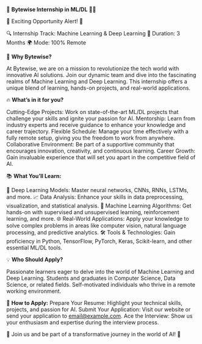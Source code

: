 🚀 **Bytewise Internship in ML/DL** 🧠✨

🌟 Exciting Opportunity Alert! 🌟

🔍 Internship Track: Machine Learning & Deep Learning
📅 Duration: 3 Months
🌍 Mode: 100% Remote

🌟 **Why Bytewise?**

At Bytewise, we are on a mission to revolutionize the tech world with innovative AI solutions. Join our dynamic team and dive into the fascinating realms of Machine Learning and Deep Learning. This internship offers a unique blend of learning, hands-on projects, and real-world applications.

🔥 **What’s in it for you?**

Cutting-Edge Projects: Work on state-of-the-art ML/DL projects that challenge your skills and ignite your passion for AI.
Mentorship: Learn from industry experts and receive guidance to enhance your knowledge and career trajectory.
Flexible Schedule: Manage your time effectively with a fully remote setup, giving you the freedom to work from anywhere.
Collaborative Environment: Be part of a supportive community that encourages innovation, creativity, and continuous learning.
Career Growth: Gain invaluable experience that will set you apart in the competitive field of AI.

📚 **What You’ll Learn:**

🧠 Deep Learning Models: Master neural networks, CNNs, RNNs, LSTMs, and more.
📈 Data Analysis: Enhance your skills in data preprocessing, visualization, and statistical analysis.
🤖 Machine Learning Algorithms: Get hands-on with supervised and unsupervised learning, reinforcement learning, and more.
🌐 Real-World Applications: Apply your knowledge to solve complex problems in areas like computer vision, natural language processing, and predictive analytics.
🛠️ Tools & Technologies: Gain proficiency in Python, TensorFlow, PyTorch, Keras, Scikit-learn, and other essential ML/DL tools.


💡 **Who Should Apply?**

Passionate learners eager to delve into the world of Machine Learning and Deep Learning.
Students and graduates in Computer Science, Data Science, or related fields.
Self-motivated individuals who thrive in a remote working environment.

📢 **How to Apply:**
Prepare Your Resume: Highlight your technical skills, projects, and passion for AI.
Submit Your Application: Visit our website or send your application to email@example.com.
Ace the Interview: Show us your enthusiasm and expertise during the interview process.

🌟 Join us and be part of a transformative journey in the world of AI! 🌟
